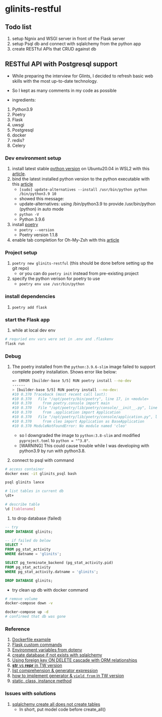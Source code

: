 # glinits-restful

## Todo list
1. setup Ngnix and WSGI server in front of the Flask server
1. setup Psql db and connect with sqlalchemy from the python app
1. create RESTful APIs that CRUD against db

## RESTful API with Postgresql support

* While preparing the interview for Glints, I decided to refresh basic web skills with the most up-to-date technology. 
* So I kept as many comments in my code as possible

* ingredients:
1. Python3.9
1. Poetry
1. Flask
1. uwsgi
1. Postgresql
1. docker
1. redis? 
1. Celery

### Dev environment setup
1. install latest stable [python version](https://www.python.org/ftp/python/3.9.6/Python-3.9.6.tgz) on Ubuntu20.04 in WSL2 with this [article](https://linuxize.com/post/how-to-install-python-3-9-on-ubuntu-20-04/).
1. bind the latest installed python version to the python executable with this [article](https://stackoverflow.com/a/50331137)
    * `[sudo] update-alternatives --install /usr/bin/python python /bin/python3.9 10`
    * showed this message:
    * update-alternatives: using /bin/python3.9 to provide /usr/bin/python (python) in auto mode
    * `python -V`
    * Python 3.9.6
1. install [poetry](https://python-poetry.org/docs/)
    * `poetry --version`
    * Poetry version 1.1.8
1. enable tab completion for Oh-My-Zsh with this [article](https://python-poetry.org/docs/#enable-tab-completion-for-bash-fish-or-zsh)

### Project setup
1. `poetry new glinits-restful` (this should be done before setting up the git repo)
    * or you can do `poetry init` instead from pre-existing project 
1. specify the python verison for poetry to use
    * `poetry env use /usr/bin/python`

### install dependencies
1. `poetry add flask`
    

### start the Flask app
1. while at local dev env
```sh
# requried env vars were set in .env and .flaskenv
flask run
```


### Debug
1. The poetry installed from the `python:3.9.6-slim` image failed to support complete poetry installation. Shows error like below:
    ```sh
    => ERROR [builder-base 5/5] RUN poetry install --no-dev                                                                                0.4s
    ------                                                                                                                                       
    > [builder-base 5/5] RUN poetry install --no-dev:                                                                                           
    #10 0.370 Traceback (most recent call last):                                                                                                 
    #10 0.370   File "/opt/poetry/bin/poetry", line 17, in <module>
    #10 0.370     from poetry.console import main
    #10 0.370   File "/opt/poetry/lib/poetry/console/__init__.py", line 1, in <module>
    #10 0.370     from .application import Application
    #10 0.370   File "/opt/poetry/lib/poetry/console/application.py", line 1, in <module>
    #10 0.370     from cleo import Application as BaseApplication
    #10 0.370 ModuleNotFoundError: No module named 'cleo'
    ```
    * so I downgraded the image to `python:3.8-slim` and modified `pyproject.toml` to `python = "^3.8"`. 
    * [WARNING] This could cause trouble while I was developing with python3.9 by run with python3.8. 


1. connect to psql with command
```sh
# access container
docker exec -it glinits_psql bash

psql glinits lance

# list tables in current db
\dt+

# describe table
\d [tablename]
```

1. to drop database (failed)
```sql
-- try
DROP DATABASE glinits;

-- if failed do below
SELECT *
FROM pg_stat_activity
WHERE datname = 'glinits';

SELECT pg_terminate_backend (pg_stat_activity.pid)
FROM pg_stat_activity
WHERE pg_stat_activity.datname = 'glinits';

DROP DATABASE glinits;
```

* try clean up db with docker command
```sh
# remove volume
docker-compose down -v

docker-compose up -d
# confirmed that db was gone 
```

### Reference
1. [Dockerfile example](https://www.mktr.ai/the-data-scientists-quick-guide-to-dockerfiles-with-examples/)
1. [Flask custom commands](https://flask.palletsprojects.com/en/2.0.x/cli/#custom-commands)
1. [Environment variables from dotenv](https://flask.palletsprojects.com/en/2.0.x/cli/#environment-variables-from-dotenv)
1. [create database if not exists with sqlalchemy](https://stackoverflow.com/a/30971098)
1. [Using foreign key ON DELETE cascade with ORM relationships](https://docs.sqlalchemy.org/en/14/orm/cascades.html#using-foreign-key-on-delete-cascade-with-orm-relationships)
1. [__str__ vs __repr__ in TW version](https://ithelp.ithome.com.tw/articles/10194593)
1. [list comprehension & generator expression](https://www.learncodewithmike.com/2020/01/python-comprehension.html)
1. [how to implement generator & `yield from` in TW version](https://ithelp.ithome.com.tw/articles/10196328)
1. [static, class, instance method](https://www.learncodewithmike.com/2020/01/python-method.html)

### Issues with solutions
1. [sqlalchemy create all does not create tables](https://stackoverflow.com/a/20749534)
    * In short, put model code before create_all() 